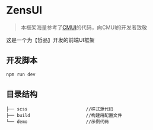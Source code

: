 # ZensUI
>本框架海量参考了[CMUI](https://github.com/tgoufe/CyanMapleDesign)的代码，向CMUI的开发者致敬

这是一个为【哲品】开发的前端UI框架

## 开发脚本
```bash
npm run dev
```


## 目录结构
```
├── scss                      //样式源代码                     
├── build                     //构建用配置文件
└── demo                      //示例代码
```

